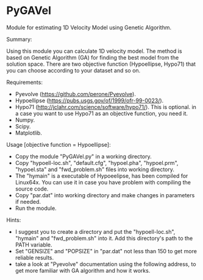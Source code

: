 # PyGAVel
Module for estimating 1D Velocity Model using Genetic Algorithm.

Summary:

Using this module you can calculate 1D velocity model. The method is based on Genetic Algorithm (GA) for finding the best model from the solution space. There are two objective function (Hypoellipse, Hypo71) that you can choose according to your dataset and so on. 

Requirements:

- Pyevolve (https://github.com/perone/Pyevolve).
- Hypoellipse (https://pubs.usgs.gov/of/1999/ofr-99-0023/).
- Hypo71 (http://jclahr.com/science/software/hypo71/). This is optional. in a case you want to use Hypo71 as an objective function, you need it.
- Numpy.
- Scipy.
- Matplotlib.

Usage [objective function = Hypoellipse]:

- Copy the module "PyGAVel.py" in a working directory.
- Copy "hypoell-loc.sh", "default.cfg", "hypoel.pha", "hypoel.prm", "hypoel.sta" and "fwd_problem.sh" files into working directory.
- The "hymain" is a executable of Hypoeelipse, has been compiled for Linux64x. You can use it in case you have problem with compiling the source code.
- Copy "par.dat" into working directory and make changes in parameters if needed.
- Run the module.

Hints:

- I suggest you to create a directory and put the "hypoell-loc.sh", "hymain" and "fwd_problem.sh" into it. Add this directory's path to the PATH variable.
- Set "GENSIZE" and "POPSIZE" in "par.dat" not less than 150 to get more reliable results.
- take a look at "Pyevolve" documentation using the following address, to get more familiar with GA algorithm and how it works.
